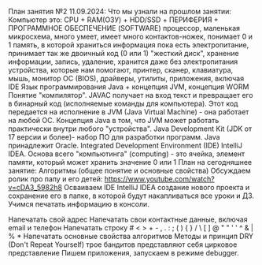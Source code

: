 План занятия №2 11.09.2024:
Что мы узнали на прошлом занятии:
Компьютер это: CPU + RAM(ОЗУ) + HDD/SSD + ПЕРИФЕРИЯ + ПРОГРАММНОЕ ОБЕСПЕЧЕНИЕ (SOFTWARE)
процессор, маленькая микросхема, много умеет, имеет много контактов-ножек, понимает 0 и 1
память, в которой храниться информация пока есть электропитание, принимает так же двоичный код (0 или 1)
"жесткий диск", хранение информации, запись, удаление, хранится даже без электропитания
устройства, которые нам помогают, принтер, сканер, клавиатура, мышь, монитор
OC (BIOS), драйверы, утилиты, приложения, включая IDE
Язык программирования Java + концепция JVM, концепция WORM
Понятие "компилятор". JAVAC получает на вход текст и превращает его в бинарный код (исполняемые команды для компьютера). Этот код передается на исполнение в JVM (Java Virtual Machine) - она работает на любой ОС. Концепция Java в том, что JVM может работать практически внутри любого "устройства".
Java Development Kit (JDK от 17 версии и более)- набор ПО для разработки программ. Java принадлежит Oracle.
Integrated Development Environment (IDE) IntelliJ IDEA.
Основа всего "компьютинга" (computing) - это ячейка, элемент памяти, который может хранить значение 0 или 1
План на сегодняшнее занятие:
Алгоритмы (общее понятие и основные свойства) Обсуждаем ролик про папу и его детей:
https://www.youtube.com/watch?v=cDA3_5982h8
Осваиваем IDE IntelliJ IDEA
создание нового проекта и сохранение его в папке, в которой будут накапливаться все уроки и ДЗ.
Учимся печатать информацию в консоли.

Напечатать свой адрес
Напечатать свои контактные данные, включая email и телефон
Напечатать строку # < > + - , . : ; ( ) { } / \ [ ] @ " " ' ' ^ & | % *
Напечатать основные свойства алгоритмов
Методы и принцип DRY (Don't Repeat Yourself)
трое бандитов представляют себя
цирковое представление
Пишем приложения, запускаем в режиме debugger.